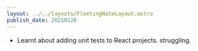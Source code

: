 ```yaml
---
layout: ../../layouts/FleetingNoteLayout.astro
publish_date: 20210128
---
```


- Learnt about adding unit tests to React projects. struggling.
